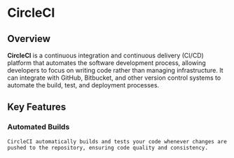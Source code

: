 # CircleCI

## Overview

**CircleCI** is a continuous integration and continuous delivery (CI/CD) platform that automates the software development process, allowing developers to focus on writing code rather than managing infrastructure. It can integrate with GitHub, Bitbucket, and other version control systems to automate the build, test, and deployment processes.

## Key Features

### Automated Builds

    CircleCI automatically builds and tests your code whenever changes are pushed to the repository, ensuring code quality and consistency.
